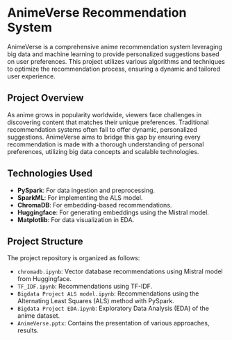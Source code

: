 # AnimeVerse Recommendation System

AnimeVerse is a comprehensive anime recommendation system leveraging big data and machine learning to provide personalized suggestions based on user preferences. This project utilizes various algorithms and techniques to optimize the recommendation process, ensuring a dynamic and tailored user experience.


## Project Overview
As anime grows in popularity worldwide, viewers face challenges in discovering content that matches their unique preferences. Traditional recommendation systems often fail to offer dynamic, personalized suggestions. AnimeVerse aims to bridge this gap by ensuring every recommendation is made with a thorough understanding of personal preferences, utilizing big data concepts and scalable technologies.

## Technologies Used
- **PySpark**: For data ingestion and preprocessing.
- **SparkML**: For implementing the ALS model.
- **ChromaDB**: For embedding-based recommendations.
- **Huggingface**: For generating embeddings using the Mistral model.
- **Matplotlib**: For data visualization in EDA.

## Project Structure
The project repository is organized as follows:
- `chromadb.ipynb`: Vector database recommendations using Mistral model from Huggingface.
- `TF_IDF.ipynb`: Recommendations using TF-IDF.
- `Bigdata Project ALS model.ipynb`: Recommendations using the Alternating Least Squares (ALS) method with PySpark.
- `Bigdata Project EDA.ipynb`: Exploratory Data Analysis (EDA) of the anime dataset.
- `AnimeVerse.pptx`: Contains the presentation of various approaches, results.
  

